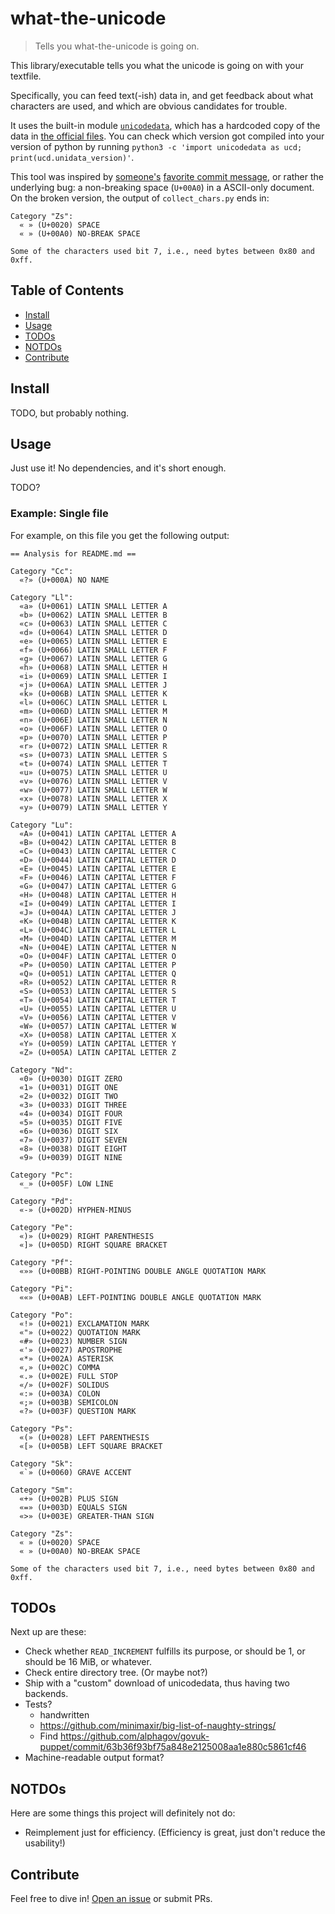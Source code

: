 # what-the-unicode

> Tells you what-the-unicode is going on.

This library/executable tells you what the unicode is going on with your textfile.

Specifically, you can feed text(-ish) data in,
and get feedback about what characters are used, and which are obvious candidates for trouble.

It uses the built-in module [`unicodedata`](https://docs.python.org/3/library/unicodedata.html),
which has a hardcoded copy of the data in [the official files](ftp://ftp.unicode.org/Public/).
You can check which version got compiled into your version of python by running `python3 -c 'import unicodedata as ucd; print(ucd.unidata_version)'`.

This tool was inspired by [someone's]() [favorite commit message](), or rather the underlying bug: a non-breaking space (`U+00A0`) in a ASCII-only document.
On the broken version, the output of `collect_chars.py` ends in:

    Category "Zs":
      « » (U+0020) SPACE
      « » (U+00A0) NO-BREAK SPACE

    Some of the characters used bit 7, i.e., need bytes between 0x80 and 0xff.

## Table of Contents

- [Install](#install)
- [Usage](#usage)
- [TODOs](#todos)
- [NOTDOs](#notdos)
- [Contribute](#contribute)

## Install

TODO, but probably nothing.

## Usage

Just use it!  No dependencies, and it's short enough.

TODO?

### Example: Single file

For example, on this file you get the following output:

    == Analysis for README.md ==

    Category "Cc":
      «?» (U+000A) NO NAME

    Category "Ll":
      «a» (U+0061) LATIN SMALL LETTER A
      «b» (U+0062) LATIN SMALL LETTER B
      «c» (U+0063) LATIN SMALL LETTER C
      «d» (U+0064) LATIN SMALL LETTER D
      «e» (U+0065) LATIN SMALL LETTER E
      «f» (U+0066) LATIN SMALL LETTER F
      «g» (U+0067) LATIN SMALL LETTER G
      «h» (U+0068) LATIN SMALL LETTER H
      «i» (U+0069) LATIN SMALL LETTER I
      «j» (U+006A) LATIN SMALL LETTER J
      «k» (U+006B) LATIN SMALL LETTER K
      «l» (U+006C) LATIN SMALL LETTER L
      «m» (U+006D) LATIN SMALL LETTER M
      «n» (U+006E) LATIN SMALL LETTER N
      «o» (U+006F) LATIN SMALL LETTER O
      «p» (U+0070) LATIN SMALL LETTER P
      «r» (U+0072) LATIN SMALL LETTER R
      «s» (U+0073) LATIN SMALL LETTER S
      «t» (U+0074) LATIN SMALL LETTER T
      «u» (U+0075) LATIN SMALL LETTER U
      «v» (U+0076) LATIN SMALL LETTER V
      «w» (U+0077) LATIN SMALL LETTER W
      «x» (U+0078) LATIN SMALL LETTER X
      «y» (U+0079) LATIN SMALL LETTER Y

    Category "Lu":
      «A» (U+0041) LATIN CAPITAL LETTER A
      «B» (U+0042) LATIN CAPITAL LETTER B
      «C» (U+0043) LATIN CAPITAL LETTER C
      «D» (U+0044) LATIN CAPITAL LETTER D
      «E» (U+0045) LATIN CAPITAL LETTER E
      «F» (U+0046) LATIN CAPITAL LETTER F
      «G» (U+0047) LATIN CAPITAL LETTER G
      «H» (U+0048) LATIN CAPITAL LETTER H
      «I» (U+0049) LATIN CAPITAL LETTER I
      «J» (U+004A) LATIN CAPITAL LETTER J
      «K» (U+004B) LATIN CAPITAL LETTER K
      «L» (U+004C) LATIN CAPITAL LETTER L
      «M» (U+004D) LATIN CAPITAL LETTER M
      «N» (U+004E) LATIN CAPITAL LETTER N
      «O» (U+004F) LATIN CAPITAL LETTER O
      «P» (U+0050) LATIN CAPITAL LETTER P
      «Q» (U+0051) LATIN CAPITAL LETTER Q
      «R» (U+0052) LATIN CAPITAL LETTER R
      «S» (U+0053) LATIN CAPITAL LETTER S
      «T» (U+0054) LATIN CAPITAL LETTER T
      «U» (U+0055) LATIN CAPITAL LETTER U
      «V» (U+0056) LATIN CAPITAL LETTER V
      «W» (U+0057) LATIN CAPITAL LETTER W
      «X» (U+0058) LATIN CAPITAL LETTER X
      «Y» (U+0059) LATIN CAPITAL LETTER Y
      «Z» (U+005A) LATIN CAPITAL LETTER Z

    Category "Nd":
      «0» (U+0030) DIGIT ZERO
      «1» (U+0031) DIGIT ONE
      «2» (U+0032) DIGIT TWO
      «3» (U+0033) DIGIT THREE
      «4» (U+0034) DIGIT FOUR
      «5» (U+0035) DIGIT FIVE
      «6» (U+0036) DIGIT SIX
      «7» (U+0037) DIGIT SEVEN
      «8» (U+0038) DIGIT EIGHT
      «9» (U+0039) DIGIT NINE

    Category "Pc":
      «_» (U+005F) LOW LINE

    Category "Pd":
      «-» (U+002D) HYPHEN-MINUS

    Category "Pe":
      «)» (U+0029) RIGHT PARENTHESIS
      «]» (U+005D) RIGHT SQUARE BRACKET

    Category "Pf":
      «»» (U+00BB) RIGHT-POINTING DOUBLE ANGLE QUOTATION MARK

    Category "Pi":
      ««» (U+00AB) LEFT-POINTING DOUBLE ANGLE QUOTATION MARK

    Category "Po":
      «!» (U+0021) EXCLAMATION MARK
      «"» (U+0022) QUOTATION MARK
      «#» (U+0023) NUMBER SIGN
      «'» (U+0027) APOSTROPHE
      «*» (U+002A) ASTERISK
      «,» (U+002C) COMMA
      «.» (U+002E) FULL STOP
      «/» (U+002F) SOLIDUS
      «:» (U+003A) COLON
      «;» (U+003B) SEMICOLON
      «?» (U+003F) QUESTION MARK

    Category "Ps":
      «(» (U+0028) LEFT PARENTHESIS
      «[» (U+005B) LEFT SQUARE BRACKET

    Category "Sk":
      «`» (U+0060) GRAVE ACCENT

    Category "Sm":
      «+» (U+002B) PLUS SIGN
      «=» (U+003D) EQUALS SIGN
      «>» (U+003E) GREATER-THAN SIGN

    Category "Zs":
      « » (U+0020) SPACE
      « » (U+00A0) NO-BREAK SPACE

    Some of the characters used bit 7, i.e., need bytes between 0x80 and 0xff.


## TODOs

Next up are these:
* Check whether `READ_INCREMENT` fulfills its purpose, or should be 1, or should be 16 MiB, or whatever.
* Check entire directory tree. (Or maybe not?)
* Ship with a "custom" download of unicodedata, thus having two backends.
* Tests?
  * handwritten
  * https://github.com/minimaxir/big-list-of-naughty-strings/
  * Find https://github.com/alphagov/govuk-puppet/commit/63b36f93bf75a848e2125008aa1e880c5861cf46
* Machine-readable output format?

## NOTDOs

Here are some things this project will definitely not do:
* Reimplement just for efficiency.  (Efficiency is great, just don't reduce the usability!)

## Contribute

Feel free to dive in! [Open an issue](https://github.com/BenWiederhake/what-the-unicode/issues/new) or submit PRs.
